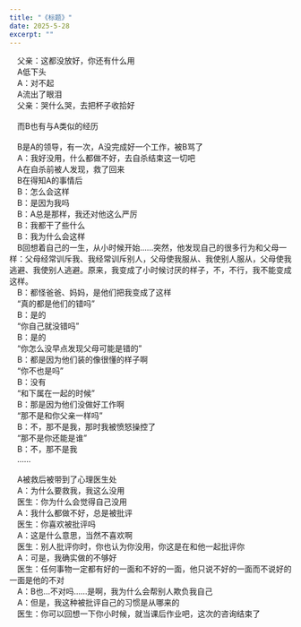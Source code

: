 ```yaml
---
title: "《标题》"
date: 2025-5-28
excerpt: ""
---
```


&ensp;&ensp;父亲：这都没放好，你还有什么用  
&ensp;&ensp;A低下头  
&ensp;&ensp;A：对不起  
&ensp;&ensp;A流出了眼泪  
&ensp;&ensp;父亲：哭什么哭，去把杯子收拾好  
&ensp;&ensp;  
&ensp;&ensp;而B也有与A类似的经历  
&ensp;&ensp;  
&ensp;&ensp;B是A的领导，有一次，A没完成好一个工作，被B骂了  
&ensp;&ensp;A：我好没用，什么都做不好，去自杀结束这一切吧  
&ensp;&ensp;A在自杀前被人发现，救了回来  
&ensp;&ensp;B在得知A的事情后  
&ensp;&ensp;B：怎么会这样  
&ensp;&ensp;B：是因为我吗  
&ensp;&ensp;B：A总是那样，我还对他这么严厉  
&ensp;&ensp;B：我都干了些什么  
&ensp;&ensp;B：我为什么会这样  
&ensp;&ensp;B回想着自己的一生，从小时候开始……突然，他发现自己的很多行为和父母一样：父母经常训斥我、我经常训斥别人，父母使我服从、我使别人服从，父母使我逃避、我使别人逃避。原来，我变成了小时候讨厌的样子，不，不行，我不能变成这样。  
&ensp;&ensp;B：都怪爸爸、妈妈，是他们把我变成了这样  
&ensp;&ensp;“真的都是他们的错吗”  
&ensp;&ensp;B：是的  
&ensp;&ensp;“你自己就没错吗”  
&ensp;&ensp;B：是的  
&ensp;&ensp;“你怎么没早点发现父母可能是错的”  
&ensp;&ensp;B：都是因为他们装的像很懂的样子啊  
&ensp;&ensp;“你不也是吗”  
&ensp;&ensp;B：没有  
&ensp;&ensp;“和下属在一起的时候”  
&ensp;&ensp;B：那是因为他们没做好工作啊  
&ensp;&ensp;“那不是和你父亲一样吗”  
&ensp;&ensp;B：不，那不是我，那时我被愤怒操控了  
&ensp;&ensp;“那不是你还能是谁”  
&ensp;&ensp;B：不，那不是我  
&ensp;&ensp;……  
&ensp;&ensp;  
&ensp;&ensp;A被救后被带到了心理医生处  
&ensp;&ensp;A：为什么要救我，我这么没用  
&ensp;&ensp;医生：你为什么会觉得自己没用  
&ensp;&ensp;A：我什么都做不好，总是被批评  
&ensp;&ensp;医生：你喜欢被批评吗  
&ensp;&ensp;A：这是什么意思，当然不喜欢啊  
&ensp;&ensp;医生：别人批评你时，你也认为你没用，你这是在和他一起批评你  
&ensp;&ensp;A：可是，我确实做的不够好  
&ensp;&ensp;医生：任何事物一定都有好的一面和不好的一面，他只说不好的一面而不说好的一面是他的不对  
&ensp;&ensp;A：B也…不对吗……是啊，我为什么会帮别人欺负我自己  
&ensp;&ensp;A：但是，我这种被批评自己的习惯是从哪来的  
&ensp;&ensp;医生：你可以回想一下你小时候，就当课后作业吧，这次的咨询结束了  